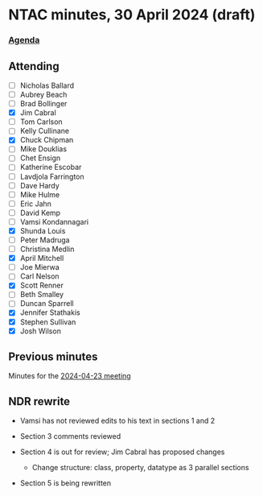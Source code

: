 # NTAC minutes, 30 April 2024 (draft)

### [Agenda](2024-04-30-agenda.md)

## Attending

- [ ] Nicholas Ballard
- [ ] Aubrey Beach
- [ ] Brad Bollinger
- [x] Jim Cabral
- [ ] Tom Carlson
- [ ] Kelly Cullinane
- [x] Chuck Chipman
- [ ] Mike Douklias
- [ ] Chet Ensign
- [ ] Katherine Escobar
- [ ] Lavdjola Farrington
- [ ] Dave Hardy
- [ ] Mike Hulme
- [ ] Eric Jahn
- [ ] David Kemp
- [ ] Vamsi Kondannagari
- [x] Shunda Louis
- [ ] Peter Madruga
- [ ] Christina Medlin
- [x] April Mitchell
- [ ] Joe Mierwa
- [ ] Carl Nelson
- [x] Scott Renner
- [ ] Beth Smalley
- [ ] Duncan Sparrell
- [x] Jennifer Stathakis
- [x] Stephen Sullivan
- [x] Josh Wilson

## Previous minutes

Minutes for the [2024-04-23 meeting](2024-04-23-minutes.md) 

## NDR rewrite

* Vamsi has not reviewed edits to his text in sections 1 and 2
* Section 3 comments reviewed
* Section 4 is out for review; Jim Cabral has proposed changes
  * Change structure: class, property, datatype as 3 parallel sections

* Section 5 is being rewritten








